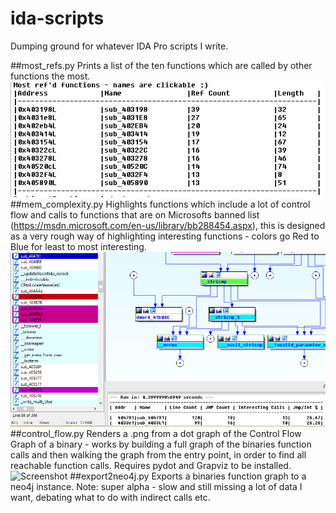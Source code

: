 # ida-scripts
Dumping ground for whatever IDA Pro scripts I write.

##most_refs.py
Prints a list of the ten functions which are called by other functions the most.
![Screenshot](images/ref_count_list.PNG?raw=true)
##mem_complexity.py
Highlights functions which include a lot of control flow and calls to functions that are on Microsofts banned list (https://msdn.microsoft.com/en-us/library/bb288454.aspx),
this is designed as a very rough way of highlighting interesting functions - colors go Red to Blue for least to most interesting.
![Screenshot](images/mem_complex.PNG?raw=true)
##control_flow.py
Renders a .png from a dot graph of the Control Flow Graph of a binary - works by building a full graph of the binaries function calls and then walking the graph from the entry point,
in order to find all reachable function calls. Requires pydot and Grapviz to be installed.
![Screenshot](images/call_graph.png?raw=true)
##export2neo4j.py
Exports a binaries function graph to a neo4j instance. 
Note: super alpha - slow and still missing a lot of data I want, debating what to do with indirect calls etc.